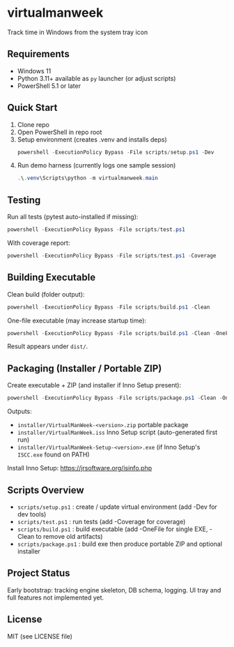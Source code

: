 # virtualmanweek

Track time in Windows from the system tray icon

## Requirements

- Windows 11
- Python 3.11+ available as `py` launcher (or adjust scripts)
- PowerShell 5.1 or later

## Quick Start

1. Clone repo
2. Open PowerShell in repo root
3. Setup environment (creates .venv and installs deps)
   ```powershell
   powershell -ExecutionPolicy Bypass -File scripts/setup.ps1 -Dev
   ```
4. Run demo harness (currently logs one sample session)
   ```powershell
   .\.venv\Scripts\python -m virtualmanweek.main
   ```

## Testing

Run all tests (pytest auto-installed if missing):

```powershell
powershell -ExecutionPolicy Bypass -File scripts/test.ps1
```

With coverage report:

```powershell
powershell -ExecutionPolicy Bypass -File scripts/test.ps1 -Coverage
```

## Building Executable

Clean build (folder output):

```powershell
powershell -ExecutionPolicy Bypass -File scripts/build.ps1 -Clean
```

One-file executable (may increase startup time):

```powershell
powershell -ExecutionPolicy Bypass -File scripts/build.ps1 -Clean -OneFile
```

Result appears under `dist/`.

## Packaging (Installer / Portable ZIP)

Create executable + ZIP (and installer if Inno Setup present):

```powershell
powershell -ExecutionPolicy Bypass -File scripts/package.ps1 -Clean -OneFile
```

Outputs:

- `installer/VirtualManWeek-<version>.zip` portable package
- `installer/VirtualManWeek.iss` Inno Setup script (auto-generated first run)
- `installer/VirtualManWeek-Setup-<version>.exe` (if Inno Setup's `ISCC.exe` found on PATH)

Install Inno Setup: https://jrsoftware.org/isinfo.php

## Scripts Overview

- `scripts/setup.ps1` : create / update virtual environment (add -Dev for dev tools)
- `scripts/test.ps1` : run tests (add -Coverage for coverage)
- `scripts/build.ps1` : build executable (add -OneFile for single EXE, -Clean to remove old artifacts)
- `scripts/package.ps1` : build exe then produce portable ZIP and optional installer

## Project Status

Early bootstrap: tracking engine skeleton, DB schema, logging. UI tray and full features not implemented yet.

## License

MIT (see LICENSE file)
